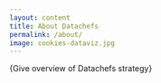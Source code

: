 ```yaml
---
layout: content
title: About Datachefs
permalink: /about/
image: cookies-dataviz.jpg
---
```


{Give overview of Datachefs strategy}